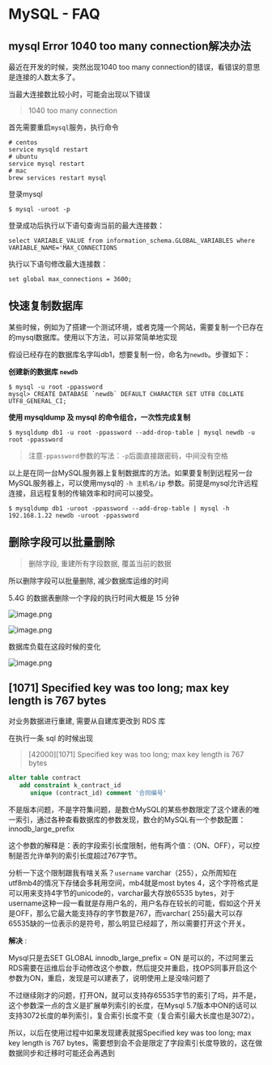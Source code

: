 # MySQL - FAQ

## mysql Error 1040 too many connection解决办法

最近在开发的时候，突然出现1040 too many connection的错误，看错误的意思是连接的人数太多了。

当最大连接数比较小时，可能会出现以下错误
> 1040 too many connection

首先需要重启`mysql`服务，执行命令

```
# centos
service mysqld restart
# ubuntu
service mysql restart
# mac
brew services restart mysql
```

登录mysql

```
$ mysql -uroot -p
```

登录成功后执行以下语句查询当前的最大连接数：

```
select VARIABLE_VALUE from information_schema.GLOBAL_VARIABLES where VARIABLE_NAME='MAX_CONNECTIONS
```

执行以下语句修改最大连接数：

```
set global max_connections = 3600;
```

## 快速复制数据库

某些时候，例如为了搭建一个测试环境，或者克隆一个网站，需要复制一个已存在的mysql数据库。使用以下方法，可以非常简单地实现

假设已经存在的数据库名字叫db1，想要复制一份，命名为`newdb`。步骤如下：

**创建新的数据库 `newdb`**

```
$ mysql -u root -ppassword
mysql> CREATE DATABASE `newdb` DEFAULT CHARACTER SET UTF8 COLLATE UTF8_GENERAL_CI;
```

**使用 mysqldump 及 mysql 的命令组合，一次性完成复制**

```
$ mysqldump db1 -u root -ppassword --add-drop-table | mysql newdb -u root -ppassword
```

> 注意`-ppassword`参数的写法：`-p`后面直接跟密码，中间没有空格


以上是在同一台MySQL服务器上复制数据库的方法。如果要复制到远程另一台MySQL服务器上，可以使用mysql的 `-h 主机名/ip`
参数。前提是mysql允许远程连接，且远程复制的传输效率和时间可以接受。

```
$ mysqldump db1 -uroot -ppassword --add-drop-table | mysql -h 192.168.1.22 newdb -uroot -ppassword
```

## 删除字段可以批量删除

> 删除字段, 重建所有字段数据, 覆盖当前的数据

所以删除字段可以批量删除, 减少数据库运维的时间

5.4G 的数据表删除一个字段的执行时间大概是 15 分钟

![image.png](https://file.wulicode.com/yuque/202208/04/15/0003hgy1rgPL.png)

![image.png](https://file.wulicode.com/yuque/202208/04/15/0003YPUJaMxz.png)

数据库负载在这段时候的变化

![image.png](https://file.wulicode.com/yuque/202208/04/15/0003ACeqvW9R.png)

## [1071] Specified key was too long; max key length is 767 bytes

对业务数据进行重建, 需要从自建库更改到 RDS 库

在执行一条 sql 的时候出现
> [42000][1071] Specified key was too long; max key length is 767 bytes

```sql
alter table contract
   add constraint k_contract_id
      unique (contract_id) comment '合同编号'
```

不是版本问题，不是字符集问题，是数仓MySQL的某些参数限定了这个建表的唯一索引，通过各种查看数据库的参数发现，数仓的MySQL有一个参数配置：innodb_large_prefix

这个参数的解释是：表的字段索引长度限制，他有两个值：（ON、OFF），可以控制是否允许单列的索引长度超过767字节。

分析一下这个限制跟我有啥关系？`username` varchar（255），众所周知在utf8mb4的情况下存储会多耗用空间，mb4就是most bytes
4，这个字符格式是可以用来支持4字节的unicode的，varchar最大存放65535
bytes，对于username这种一段一看就是存用户名的，用户名存在较长的可能，假如这个开关是OFF，那么它最大能支持存的字节数是767，而varchar(
255)最大可以存65535缺的一位表示的是符号，那么明显已经超了，所以需要打开这个开关。

**解决** :

Mysql只是去SET GLOBAL innodb_large_prefix = ON
是可以的，不过阿里云RDS需要在运维后台手动修改这个参数，然后提交并重启，找OPS同事开启这个参数为ON，重启，发现是可以建表了，说明使用上是没啥问题了

不过继续刚才的问题，打开ON，就可以支持存65535字节的索引了吗，并不是，这个参数深一点的含义是扩展单列索引的长度，在Mysql
5.7版本中ON的话可以支持3072长度的单列索引，复合索引长度不变（复合索引最大长度也是3072）。

所以，以后在使用过程中如果发现建表就报Specified key was too long; max key length is 767
bytes，需要想到会不会是限定了字段索引长度导致的，这在做数据同步和迁移时可能还会再遇到

